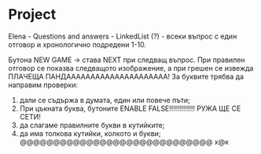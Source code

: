 # Project

Elena - Questions and answers - LinkedList (?) - всеки въпрос с един отговор и хронологично подредени 1-10. 

Бутона NEW GAME -> става NEXT при следващ въпрос. 
При правилен отговор се показва следващото изображение, а при грешен се извежда ПЛАЧЕЩА ПАНДААААААААААААААААААААА!
За буквите трябва да направим проверки:
1) дали се съдържа в думата, един или повече пъти;
2) При цъкната буква, бутоните ENABLE FALSE!!!!!!!!!!!!! РУЖА ЩЕ СЕ СЕТИ!
3) да слагаме правилните букви в кутийките;
4) да има толкова кутийки, колкото и букви;  @@@@@@@@@@@@@@@@@@@@@@@@@@@@@ х@к

